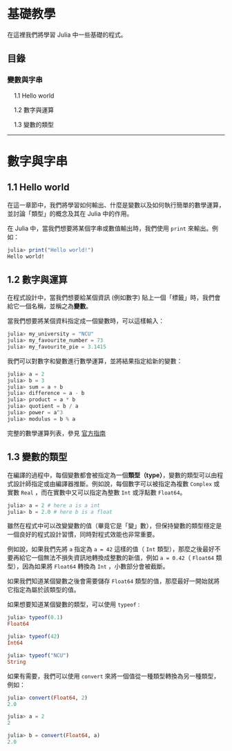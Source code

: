 # 基礎教學

在這裡我們將學習 Julia 中一些基礎的程式。

## 目錄

### 變數與字串
&nbsp;&nbsp;&nbsp; 1.1 Hello world

&nbsp;&nbsp;&nbsp; 1.2 數字與運算

&nbsp;&nbsp;&nbsp; 1.3 變數的類型

---
# 數字與字串

## 1.1 Hello world

在這一章節中，我們將學習如何輸出、什麼是變數以及如何執行簡單的數學運算，並討論「類型」的概念及其在 Julia 中的作用。

在 Julia 中，當我們想要將某個字串或數值輸出時，我們使用 `print` 來輸出。例如：

```Julia
julia> print("Hello world!")
Hello world!
```


## 1.2 數字與運算

在程式設計中，當我們想要給某個資訊 (例如數字) 貼上一個「標籤」時，我們會給它一個名稱，並稱之為**變數**。

當我們想要將某個資料指定成一個變數時，可以這樣輸入：

```Julia
julia> my_university = "NCU"
julia> my_favourite_number = 73
julia> my_favourite_pie = 3.1415
```

我們可以對數字和變數進行數學運算，並將結果指定給新的變數：

```Julia
julia> a = 2
julia> b = 3
julia> sum = a + b   
julia> difference = a - b   
julia> product = a * b  
julia> quotient = b / a   
julia> power = a^3   
julia> modulus = b % a  
```

完整的數學運算列表，參見 [官方指南](https://docs.julialang.org/en/v1/manual/mathematical-operations/index.html)



## 1.3 變數的類型

在編譯的過程中，每個變數都會被指定為一個**類型（type）**，變數的類型可以由程式設計師指定或由編譯器推斷。例如說，每個數字可以被指定為複數 `Complex` 或實數 `Real` ，而在實數中又可以指定為整數 `Int` 或浮點數 `Float64`。

```Julia
julia> a = 2 # here a is a int
julia> b = 2.0 # here b is a float
```

雖然在程式中可以改變變數的值（畢竟它是「變」數），但保持變數的類型穩定是一個良好的程式設計習慣，同時對程式效能也非常重要。

例如說，如果我們先將 `a` 指定為 `a = 42` 這樣的值（ `Int` 類型），那麼之後最好不要再給它一個無法不損失資訊地轉換成整數的新值，例如
`a = 0.42`（ `Float64` 類型），因為如果將 `Float64` 轉換為 `Int` ，小數部分會被截斷。

如果我們知道某個變數之後會需要儲存 `Float64` 類型的值，那麼最好一開始就將它指定為屬於該類型的值。


如果想要知道某個變數的類型，可以使用 `typeof` :

```Julia
julia> typeof(0.1)
Float64

julia> typeof(42)
Int64

julia> typeof("NCU")
String
```

如果有需要，我們可以使用 `convert` 來將一個值從一種類型轉換為另一種類型，例如：

```Julia
julia> convert(Float64, 2)
2.0

julia> a = 2
2

julia> b = convert(Float64, a)
2.0
```


